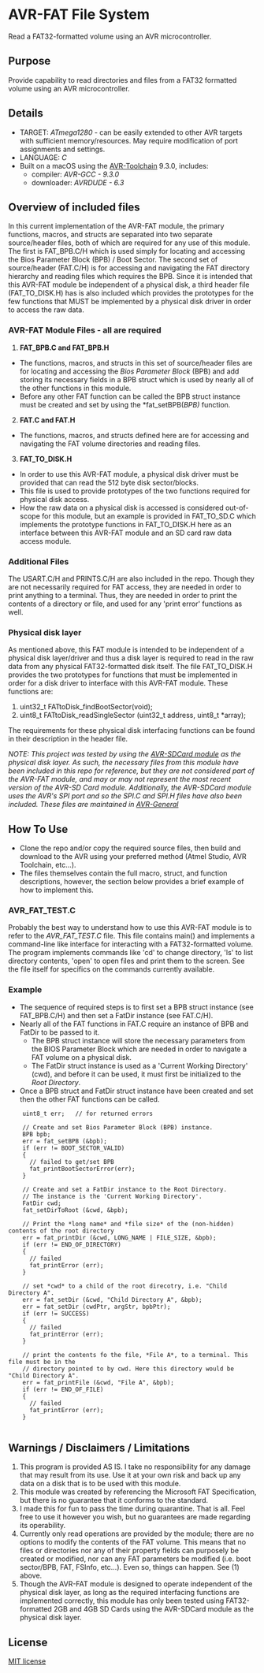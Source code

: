 # AVR-FAT File System
Read a FAT32-formatted volume using an AVR microcontroller.

## Purpose
Provide capability to read directories and files from a FAT32 formatted volume using an AVR microcontroller.


## Details
* TARGET: *ATmega1280* - can be easily extended to other AVR targets with sufficient memory/resources. May require modification of port assignments and settings.
* LANGUAGE: *C*
* Built on a macOS using the [AVR-Toolchain](https://github.com/osx-cross/homebrew-avr) 9.3.0, includes: 
  * compiler: *AVR-GCC - 9.3.0*
  * downloader: *AVRDUDE - 6.3*


## Overview of included files
In this current implementation of the AVR-FAT module, the primary functions, macros, and structs are separated into two separate source/header files, both of which are required for any use of this module.  The first is FAT_BPB.C/H which is used simply for locating and accessing the Bios Parameter Block (BPB) / Boot Sector.  The second set of source/header (FAT.C/H) is for accessing and navigating the FAT directory hierarchy and reading files which requires the BPB. Since it is intended that this AVR-FAT module be independent of a physical disk, a third header file (FAT_TO_DISK.H) has is also included which provides the prototypes for the few functions that MUST be implemented by a physical disk driver in order to access the raw data.

### AVR-FAT Module Files - all are required
1. **FAT_BPB.C and FAT_BPB.H**
  * The functions, macros, and structs in this set of source/header files are for locating and accessing the *Bios Parameter Block* (BPB) and add storing its necessary fields in a BPB struct which is used by nearly all of the other functions in this module.
  * Before any other FAT function can be called the BPB struct instance must be created and set by using the *fat_setBPB(*BPB)* function.

2. **FAT.C and FAT.H**
  * The functions, macros, and structs defined here are for accessing and navigating the FAT volume directories and reading files.

3. **FAT_TO_DISK.H**
  * In order to use this AVR-FAT module, a physical disk driver must be provided that can read the 512 byte disk sector/blocks. 
  * This file is used to provide prototypes of the two functions required for physical disk access.
  * How the raw data on a physical disk is accessed is considered out-of-scope for this module, but an example is provided in FAT_TO_SD.C which implements the prototype functions in FAT_TO_DISK.H here as an interface between this AVR-FAT module and an SD card raw data access module.


### Additional Files
The USART.C/H and PRINTS.C/H are also included in the repo. Though they are not necessarily required for FAT access, they are needed in order to print anything to a terminal. Thus, they are needed in order to print the contents of a directory or file, and used for any 'print error' functions as well. 


### Physical disk layer
As mentioned above, this FAT module is intended to be independent of a physical disk layer/driver and thus a disk layer is required to read in the raw data from any physical FAT32-formatted disk itself. The file FAT_TO_DISK.H provides the two prototypes for functions that must be implemented in order for a disk driver to interface with this AVR-FAT module. These functions are:

1) uint32_t FATtoDisk_findBootSector(void);
2) uint8_t FATtoDisk_readSingleSector (uint32_t address, uint8_t *array); 

The requirements for these physical disk interfacing functions can be found in their description in the header file.

*NOTE: This project was tested by using the [AVR-SDCard module](https://github.com/Jsfain/AVR-SDCard) as the physical disk layer. As such, the necessary files from this module have been included in this repo for reference, but they are not considered part of the AVR-FAT module, and may or may not represent the most recent version of the AVR-SD Card module. Additionally, the AVR-SDCard module uses the AVR's SPI port and so the SPI.C and SPI.H files have also been included. These files are maintained in [AVR-General](https://github.com/Jsfain/AVR-General)*


## How To Use
 * Clone the repo and/or copy the required source files, then build and download to the AVR using your preferred method (Atmel Studio, AVR Toolchain, etc...). 
 * The files themselves contain the full macro, struct, and function descriptions, however, the section below provides a brief example of how to implement this. 
  
### AVR_FAT_TEST.C 
Probably the best way to understand how to use this AVR-FAT module is to refer to the *AVR_FAT_TEST.C* file. This file contains main() and implements a command-line like interface for interacting with a FAT32-formatted volume. The program implements commands like 'cd' to change directory, 'ls' to list directory contents, 'open' to open files and print them to the screen. See the file itself for specifics on the commands currently available. 

### Example
 * The sequence of required steps is to first set a BPB struct instance (see FAT_BPB.C/H) and then set a FatDir instance (see FAT.C/H).
 * Nearly all of the FAT functions in FAT.C require an instance of BPB and FatDir to be passed to it.
      * The BPB struct instance will store the necessary parameters from the BIOS Parameter Block which are needed in order to navigate a FAT volume on a physical disk.
      * The FatDir struct instance is used as a 'Current Working Directory' (cwd), and before it can be used, it must first be initialized to the *Root Directory*.
 * Once a BPB struct and FatDir struct instance have been created and set then the other FAT functions can be called. 

```
    uint8_t err;   // for returned errors
    
    // Create and set Bios Parameter Block (BPB) instance. 
    BPB bpb; 
    err = fat_setBPB (&bpb);
    if (err != BOOT_SECTOR_VALID)
    {
      // failed to get/set BPB
      fat_printBootSectorError(err);
    }
   
    // Create and set a FatDir instance to the Root Directory.
    // The instance is the 'Current Working Directory'.
    FatDir cwd;
    fat_setDirToRoot (&cwd, &bpb);

    // Print the *long name* and *file size* of the (non-hidden) contents of the root directory
    err = fat_printDir (&cwd, LONG_NAME | FILE_SIZE, &bpb);
    if (err != END_OF_DIRECTORY) 
    {
      // failed
      fat_printError (err);
    }

    // set *cwd* to a child of the root direcotry, i.e. "Child Directory A".
    err = fat_setDir (&cwd, "Child Directory A", &bpb);
    err = fat_setDir (cwdPtr, argStr, bpbPtr);
    if (err != SUCCESS) 
    {
      // failed
      fat_printError (err);
    }

    // print the contents fo the file, *File A*, to a terminal. This file must be in the
    // directory pointed to by cwd. Here this directory would be "Child Directory A".
    err = fat_printFile (&cwd, "File A", &bpb);
    if (err != END_OF_FILE) 
    {
      // failed
      fat_printError (err);
    }


```


## Warnings / Disclaimers / Limitations 
1. This program is provided AS IS. I take no responsibility for any damage that may result from its use. Use it at your own risk and back up any data on a disk that is to be used with this module.
2. This module was created by referencing the Microsoft FAT Specification, but there is no guarantee that it conforms to the standard.
3. I made this for fun to pass the time during quarantine. That is all. Feel free to use it however you wish, but no guarantees are made regarding its operability.
4. Currently only read operations are provided by the module; there are no options to modify the contents of the FAT volume. This means that no files or directories nor any of their property fields can purposely be created or modified, nor can any FAT parameters be modified (i.e. boot sector/BPB, FAT, FSInfo, etc...). Even so, things can happen. See (1) above.
5. Though the AVR-FAT module is designed to operate independent of the physical disk layer, as long as the required interfacing functions are implemented correctly, this module has only been tested using FAT32-formatted 2GB and 4GB SD Cards using the AVR-SDCard module as the physical disk layer.



## License
[MIT license](https://github.com/Jsfain/AVR-FAT/blob/master/LICENSE)